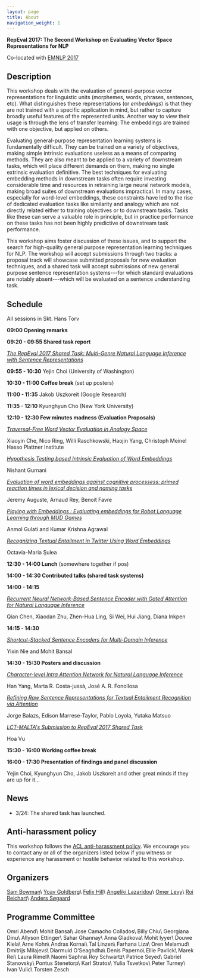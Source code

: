 ```yaml
---
layout: page
title: About
navigation_weight: 1
---
```


**RepEval 2017:  The Second Workshop on Evaluating Vector Space Representations for NLP**

Co-located with [EMNLP 2017](http://emnlp2017.net/)

Description
---------
This workshop deals with the evaluation of general-purpose vector representations for linguistic units (morphemes, words, phrases, sentences, etc). What distinguishes these representations (or *embeddings*) is that they are not trained with a specific application in mind, but rather to capture broadly useful features of the represented units. Another way to view their usage is through the lens of transfer learning: The embeddings are trained with one objective, but applied on others. 

Evaluating general-purpose representation learning systems is fundamentally difficult. They can be trained on a variety of objectives, making simple intrinsic evaluations useless as a means of comparing methods. They are also meant to be applied to a variety of downstream tasks, which will place different demands on them, making no single extrinsic evaluation definitive. The best techniques for evaluating embedding methods in downstream tasks often require investing considerable time and resources in retraining large neural network models, making broad suites of downstream evaluations impractical. In many cases, especially for word-level embeddings, these constraints have led to the rise of dedicated evaluation tasks like similarity and analogy which are not directly related either to training objectives or to downstream tasks. Tasks like these can serve a valuable role in principle, but in practice performance on these tasks has not been highly predictive of downstream task performance.

This workshop aims foster discussion of these issues, and to support the search for high-quality general purpose representation learning techniques for NLP. The workshop will accept submissions through two tracks: a proposal track will showcase submitted proposals for new evaluation techniques, and a shared task will accept submissions of new general purpose sentence representation systems---for which standard evaluations are notably absent---which will be evaluated on a sentence understanding task.

Schedule 
---------

All sessions in Skt. Hans Torv


**09:00   	Opening remarks**


**09:20 - 09:55   	Shared task report** 

[*The RepEval 2017 Shared Task: Multi-Genre Natural Language Inference with Sentence Representations*](papers/RepEval01.pdf) 
    

**09:55 - 10:30**   	Yejin Choi (University of Washington) 


**10:30 - 11:00   	Coffee break** (set up posters)


**11:00 - 11:35**  	Jakob Uszkoreit (Google Research) 


**11:35 - 12:10**   	Kyunghyun Cho (New York University) 


**12:10 - 12:30   	Few minutes madness (Evaluation Proposals)** 

[*Traversal-Free Word Vector Evaluation in Analogy Space*](papers/RepEval02.pdf) 

Xiaoyin Che, Nico Ring, Willi Raschkowski, Haojin Yang, Christoph Meinel
Hasso Plattner Institute

[*Hypothesis Testing based Intrinsic Evaluation of Word Embeddings*](papers/RepEval03.pdf) 

Nishant Gurnani
	
[*Evaluation of word embeddings against cognitive processess: primed reaction times in lexical decision and naming tasks*](papers/RepEval04.pdf)

Jeremy Auguste, Arnaud Rey, Benoit Favre

[*Playing with Embeddings : Evaluating embeddings for Robot Language Learning through MUD Games*](papers/RepEval05.pdf) 

Anmol Gulati and Kumar Krishna Agrawal

[*Recognizing Textual Entailment in Twitter Using Word Embeddings*](papers/RepEval06.pdf) 

Octavia-Maria Şulea


**12:30 - 14:00   	Lunch** (somewhere together if pos)


**14:00 - 14:30   	Contributed talks (shared task systems)** 


**14:00 - 14:15**   

[*Recurrent Neural Network-Based Sentence Encoder with Gated Attention for Natural Language Inference*](papers/RepEval07.pdf) 

Qian Chen, Xiaodan Zhu, Zhen-Hua Ling, Si Wei, Hui Jiang, Diana Inkpen
	
  
**14:15 - 14:30**

[*Shortcut-Stacked Sentence Encoders for Multi-Domain Inference*](papers/RepEval08.pdf)

Yixin Nie and Mohit Bansal


**14:30 - 15:30   	Posters and discussion**

[*Character-level Intra Attention Network for Natural Language Inference*](papers/RepEval09.pdf) 

Han Yang, Marta R. Costa-jussà, José A. R. Fonollosa
	
[*Refining Raw Sentence Representations for Textual Entailment Recognition via Attention*](papers/RepEval10.pdf)  

Jorge Balazs, Edison Marrese-Taylor, Pablo Loyola, Yutaka Matsuo
		
[*LCT-MALTA's Submission to RepEval 2017 Shared Task*](papers/RepEval11.pdf) 

Hoa Vu


**15:30 - 16:00   	Working coffee break**


**16:00 - 17:30   	Presentation of findings and panel discussion** 
  
Yejin Choi, Kyunghyun Cho, Jakob Uszkoreit and other great minds if they are up for it...


News
---------
* 3/24: The shared task has launched.

Anti-harassment policy
---------

This workshop follows the [ACL anti-harassment policy](https://www.aclweb.org/adminwiki/index.php?title=Anti-Harassment_Policy). We encourage you to contact any or all of the organizers listed below if you witness or experience any harassment or hostile behavior related to this workshop.

Organizers
---------
[Sam Bowman](https://www.nyu.edu/projects/bowman/)\\
[Yoav Goldberg](https://www.cs.bgu.ac.il/~yoavg/uni/)\\
[Felix Hill](http://www.cl.cam.ac.uk/~fh295/)\\
[Angeliki Lazaridou](http://angelikilazaridou.github.io/)\\
[Omer Levy](https://levyomer.wordpress.com/)\\
[Roi Reichart](http://ie.technion.ac.il/~roiri/)\\
[Anders Søgaard](http://cst.dk/anders/)

Programme Committee
---------
Omri Abend\\
Mohit Bansal\\
Jose Camacho Collados\\
Billy Chiu\\
Georgiana Dinu\\
Allyson Ettinger\\
Sahar Ghannay\\
Anna Gladkova\\
Mohit Iyyer\\
Douwe Kiela\\
Arne Kohn\\
Andras Kornai\\
Tal Linzen\\
Farhana Liza\\
Oren Melamud\\
Dmitrijs Milajevs\\
Diarmuid O’Seaghdha\\
Denis Paperno\\
Ellie Pavlick\\
Marek Rei\\
Laura Rimell\\
Naomi Saphra\\
Roy Schwartz\\
Patrice Seyed\\
Gabriel Stanovsky\\
Pontus Stenetorp\\
Karl Stratos\\
Yulia Tsvetkov\\
Peter Turney\\
Ivan Vulic\\
Torsten Zesch



